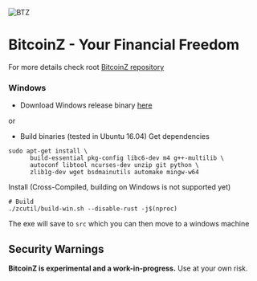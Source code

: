 ![BTZ](https://raw.githubusercontent.com/wiki/bitcoinz-pod/bitcoinz/BitcoinZ.png)

# BitcoinZ - Your Financial Freedom
For more details check root [BitcoinZ repository](https://github.com/bitcoinz-pod/bitcoinz) 

### Windows

- Download Windows release binary [here](https://github.com/bitcoinz-pod/bitcoinz-win/releases)

or

- Build binaries (tested in Ubuntu 16.04)
Get dependencies
```{r, engine='bash'}
sudo apt-get install \
      build-essential pkg-config libc6-dev m4 g++-multilib \
      autoconf libtool ncurses-dev unzip git python \
      zlib1g-dev wget bsdmainutils automake mingw-w64
```

Install (Cross-Compiled, building on Windows is not supported yet)
```{r, engine='bash'}
# Build
./zcutil/build-win.sh --disable-rust -j$(nproc)
```
The exe will save to `src` which you can then move to a windows machine

Security Warnings
-----------------

**BitcoinZ is experimental and a work-in-progress.** Use at your own risk.
